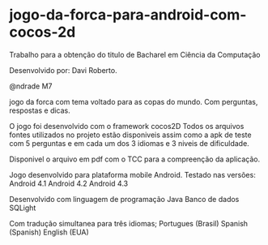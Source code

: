 jogo-da-forca-para-android-com-cocos-2d
==========================

Trabalho para a obtenção do titulo de Bacharel em Ciência da Computação

Desenvolvido por:
Davi Roberto.

@ndrade M7

jogo da forca com tema voltado para as copas do mundo. 
Com perguntas, respostas e dicas.

O jogo foi desenvolvido com o framework cocos2D
Todos os arquivos fontes utilizados no projeto estão disponiveis
assim como a apk de teste com 5 perguntas e em cada um dos 3 idiomas
e 3 niveis de dificuldade.

Disponivel o arquivo em pdf com o TCC para a compreenção da aplicação.

Jogo desenvolvido para plataforma mobile Android.
Testado nas versões:
Android 4.1
Android 4.2
Android 4.3

Desenvolvido com linguagem de programação Java
Banco de dados SQLight

Com tradução simultanea para três idiomas;
Portugues (Brasil)
Spanish (Spanish)
English (EUA)
